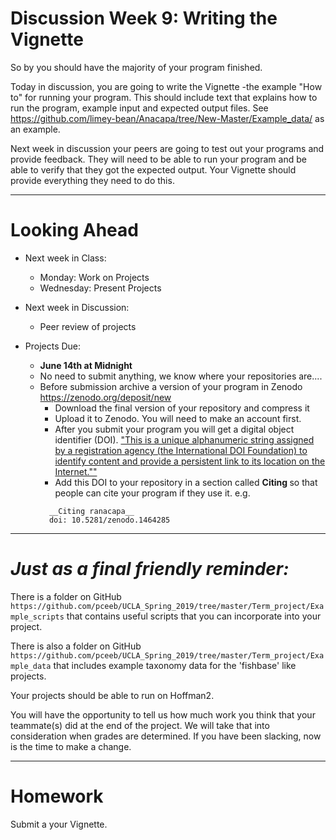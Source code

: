 # Discussion Week 9: Writing the Vignette

So by you should have the majority of your program finished.

Today in discussion, you are going to write the Vignette -the example "How to" for running your program. This should include text that explains how to run the program, example input and expected output files. See https://github.com/limey-bean/Anacapa/tree/New-Master/Example_data/ as an example.  

Next week in discussion your peers are going to test out your programs and provide feedback.  They will need to be able to run your program and be able to verify that they got the expected output.  Your Vignette should provide everything they need to do this.

---

# Looking Ahead

* Next week in Class:
  * Monday: Work on Projects
  * Wednesday: Present Projects

* Next week in Discussion:
  * Peer review of projects

* Projects Due:
  * __June 14th at Midnight__
  * No need to submit anything, we know where your repositories are....
  * Before submission archive a version of your program in Zenodo https://zenodo.org/deposit/new
    * Download the final version of your repository and compress it
    * Upload it to Zenodo.  You will need to make an account first.
    * After you submit your program you will get a digital object identifier (DOI). ["This is a unique alphanumeric string assigned by a registration agency (the International DOI Foundation) to identify content and provide a persistent link to its location on the Internet.""](https://www.apastyle.org/learn/faqs/what-is-doi)
    * Add this DOI to your repository in a section called __Citing <your program name>__ so that people can cite your program if they use it.
    e.g.
    ```
      __Citing ranacapa__
      doi: 10.5281/zenodo.1464285
    ```

---

# _Just as a final friendly reminder:_

There is a folder on GitHub ```https://github.com/pceeb/UCLA_Spring_2019/tree/master/Term_project/Example_scripts``` that contains useful scripts that you can incorporate into your project.  

There is also a folder on GitHub ```https://github.com/pceeb/UCLA_Spring_2019/tree/master/Term_project/Example_data``` that includes example taxonomy data for the 'fishbase' like projects.


Your projects should be able to run on Hoffman2.

You will have the opportunity to tell us how much work you think that your teammate(s) did at the end of the project.  We will take that into consideration when grades are determined.  If you have been slacking, now is the time to make a change.

---

# Homework

Submit a your Vignette.
